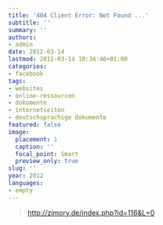 ```yaml
---
title: '404 Client Error: Not Found ...'
subtitle: ''
summary: ''
authors:
- admin
date: 2012-03-14
lastmod: 2012-03-14 10:34:46+01:00
categories:
- facebook
tags:
- websites
- online-ressourcen
- dokumente
- internetseiten
- deutschsprachige dokumente
featured: false
image:
  placement: 1
  caption: ''
  focal_point: Smart
  preview_only: true
slug: ''
year: 2012
languages:
- empty
---
```


> http://zimory.de/index.php?id=116&L=0